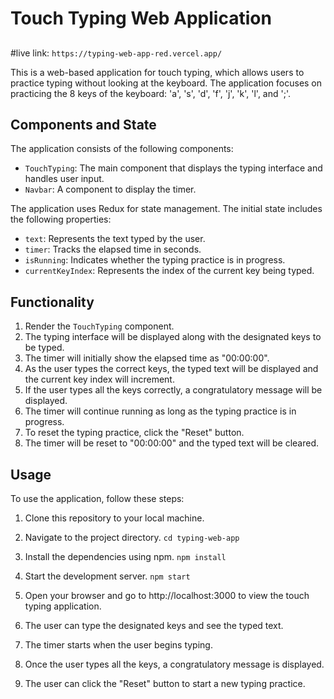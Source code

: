 # Touch Typing Web Application

##
#live link: `https://typing-web-app-red.vercel.app/`

This is a web-based application for touch typing, which allows users to practice typing without looking at the keyboard. The application focuses on practicing the 8 keys of the keyboard: 'a', 's', 'd', 'f', 'j', 'k', 'l', and ';'.

## Components and State

The application consists of the following components:
- `TouchTyping`: The main component that displays the typing interface and handles user input.
- `Navbar`: A component to display the timer.

The application uses Redux for state management. The initial state includes the following properties:
- `text`: Represents the text typed by the user.
- `timer`: Tracks the elapsed time in seconds.
- `isRunning`: Indicates whether the typing practice is in progress.
- `currentKeyIndex`: Represents the index of the current key being typed.

## Functionality

1. Render the `TouchTyping` component.
2. The typing interface will be displayed along with the designated keys to be typed.
3. The timer will initially show the elapsed time as "00:00:00".
4. As the user types the correct keys, the typed text will be displayed and the current key index will increment.
5. If the user types all the keys correctly, a congratulatory message will be displayed.
6. The timer will continue running as long as the typing practice is in progress.
7. To reset the typing practice, click the "Reset" button.
8. The timer will be reset to "00:00:00" and the typed text will be cleared.

## Usage

To use the application, follow these steps:

1. Clone this repository to your local machine.

2. Navigate to the project directory. `cd typing-web-app`

3. Install the dependencies using npm. `npm install`

4. Start the development server. `npm start`

5. Open your browser and go to http://localhost:3000 to view the touch typing application.

6. The user can type the designated keys and see the typed text.
7. The timer starts when the user begins typing.
8. Once the user types all the keys, a congratulatory message is displayed.
9. The user can click the "Reset" button to start a new typing practice.

